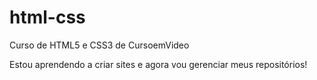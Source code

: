 # html-css
 Curso de HTML5 e CSS3 de CursoemVideo

Estou aprendendo a criar sites e agora vou gerenciar meus repositórios!